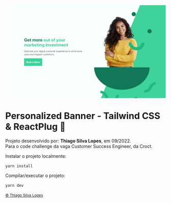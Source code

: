 <!-- -->
<div align="center">
<img src="./docs/app.jpg" align="center">
</div>

# Personalized Banner - Tailwind CSS & ReactPlug 🐊

<p>Projeto desenvolvido por: <strong>Thiago Silva Lopes</strong>, em 09/2022.<br/>
Para o code challenge da vaga Customer Success Engineer, da Croct.</p>

<p> Instalar o projeto localmente: </p>

```
yarn install
```

<p> Compilar/executar o projeto: </p>

```
yarn dev
```

<small>
<a href="https://github.com/Thiagoow" target="_blank">
  © Thiago Silva Lopes
</a>
</small>
